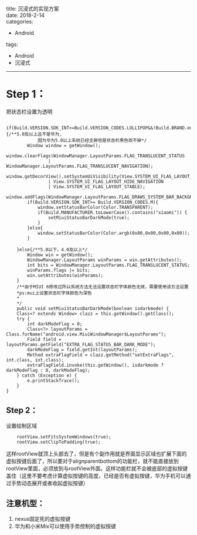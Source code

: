 title: 沉浸式的实现方案    
date: 2018-2-14     
categories:    
- Android    
       
       
       
tags:       
- Android    
- 沉浸式    
    
---

# Step 1：  
把状态栏设置为透明


        if(Build.VERSION.SDK_INT>=Build.VERSION_CODES.LOLLIPOP&&!Build.BRAND.equalsIgnoreCase("huawei")){/**5.0及以上且不是华为,
                因为华为5.0以上系统已经全屏但是状态栏黑色改不掉*/
            Window window = getWindow();
            window.clearFlags(WindowManager.LayoutParams.FLAG_TRANSLUCENT_STATUS
                    | WindowManager.LayoutParams.FLAG_TRANSLUCENT_NAVIGATION);
            window.getDecorView().setSystemUiVisibility(View.SYSTEM_UI_FLAG_LAYOUT_FULLSCREEN
                    | View.SYSTEM_UI_FLAG_LAYOUT_HIDE_NAVIGATION
                    | View.SYSTEM_UI_FLAG_LAYOUT_STABLE);
            window.addFlags(WindowManager.LayoutParams.FLAG_DRAWS_SYSTEM_BAR_BACKGROUNDS);
            if(Build.VERSION.SDK_INT>= Build.VERSION_CODES.M){
                window.setStatusBarColor(Color.TRANSPARENT);
                if(Build.MANUFACTURER.toLowerCase().contains("xiaomi")) {
                    setMiuiStatusBarDarkMode(true);
                }
            }else{
                window.setStatusBarColor(Color.argb(0x80,0x00,0x00,0x00));
            }
            
        }else{/**5.0以下，4.0及以上*/
            Window win = getWindow();
            WindowManager.LayoutParams winParams = win.getAttributes();
            int bits = WindowManager.LayoutParams.FLAG_TRANSLUCENT_STATUS;
            winParams.flags |= bits;
            win.setAttributes(winParams);
        }
        /**由于MIUI 6修改过所以系统方法无法设置状态栏字体颜色无效，需要使用该方法设置
        *ps:mui上设置状态栏字体颜色为深色
        *
        */
        public void setMiuiStatusBarDarkMode(boolean isdarkmode) {
        Class<? extends Window> clazz = this.getWindow().getClass();
        try {
            int darkModeFlag = 0;
            Class<?> layoutParams = Class.forName("android.view.MiuiWindowManager$LayoutParams");
            Field field = layoutParams.getField("EXTRA_FLAG_STATUS_BAR_DARK_MODE");
            darkModeFlag = field.getInt(layoutParams);
            Method extraFlagField = clazz.getMethod("setExtraFlags", int.class, int.class);
            extraFlagField.invoke(this.getWindow(), isdarkmode ? darkModeFlag : 0, darkModeFlag);
        } catch (Exception e) {
            e.printStackTrace();
        }
    }



## Step 2：  
设置绘制区域

        rootView.setFitsSystemWindows(true);
        rootView.setClipToPadding(true);


这样rootView就顶上头部去了，但是有个副作用就是界面显示区域也扩展下面的虚拟按键后面了，所以要对于alignparentbottom的功能栏，就不能直接放到rootView里面，必须放到与rootView外面。这样功能栏就不会被底部的虚拟按键盖住（这里不要考虑计算虚拟按键的高度，已经是否有虚拟按键，华为手机可以通过手势动态展开或者收起虚拟按键）

## 注意机型： 
1. nexus固定死的虚拟按键
2. 华为和小米Mix可以使用手势控制的虚拟按键


